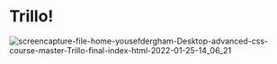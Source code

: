 # Trillo!

![screencapture-file-home-yousefdergham-Desktop-advanced-css-course-master-Trillo-final-index-html-2022-01-25-14_06_21](https://user-images.githubusercontent.com/79238462/150974928-d82263d2-c881-490f-83c2-3ec301f176e7.png)
